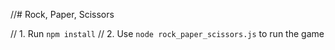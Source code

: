 //# Rock, Paper, Scissors

// 1. Run `npm install`
// 2. Use `node rock_paper_scissors.js` to run the game
